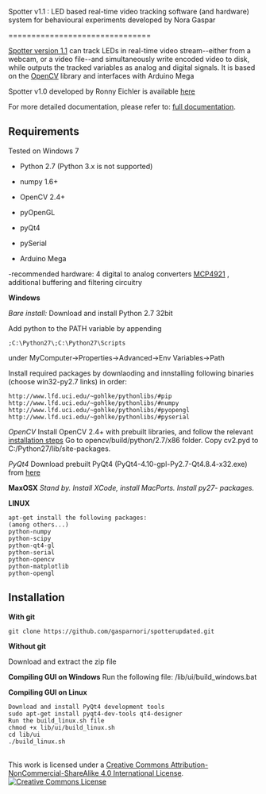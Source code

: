 Spotter v1.1 : LED based real-time video tracking software (and hardware) system for behavioural experiments developed by Nora Gaspar

===============================

[Spotter version 1.1](https://github.com/gasparnori/spotterupdated) can track LEDs in real-time video stream--either from a webcam, or a video file--and simultaneously write encoded video to disk, while outputs the tracked variables as analog and digital signals. It is based on the [OpenCV](http://opencv.org/) library and interfaces with Arduino Mega


Spotter v1.0 developed by Ronny Eichler is available [here](https://github.com/wonkoderverstaendige)


For more detailed documentation, please refer to: [full documentation](docs/full_documentation_v1.1.pdf).

Requirements
------------

Tested on Windows 7

- Python 2.7 (Python 3.x is not supported)
- numpy 1.6+
- OpenCV 2.4+
- pyOpenGL
- pyQt4
- pySerial

- Arduino Mega

-recommended hardware: 4 digital to analog converters [MCP4921](http://ww1.microchip.com/downloads/en/devicedoc/21897b.pdf) , additional buffering and filtering circuitry

**Windows**

_Bare install:_
Download and install Python 2.7 32bit

Add python to the PATH variable by appending 

    ;C:\Python27\;C:\Python27\Scripts

under MyComputer->Properties->Advanced->Env Variables->Path
    
Install required packages by downlaoding and innstalling following binaries
(choose win32-py2.7 links) in order:

    http://www.lfd.uci.edu/~gohlke/pythonlibs/#pip
    http://www.lfd.uci.edu/~gohlke/pythonlibs/#numpy
    http://www.lfd.uci.edu/~gohlke/pythonlibs/#pyopengl
    http://www.lfd.uci.edu/~gohlke/pythonlibs/#pyserial

*OpenCV*
	Install OpenCV 2.4+ with prebuilt libraries, and follow the relevant [installation steps](https://docs.opencv.org/2.4/doc/tutorials/introduction/windows_install/windows_install.html)
	Go to opencv/build/python/2.7/x86 folder.
	Copy cv2.pyd to C:/Python27/lib/site-packages.

*PyQt4*
	Download prebuilt PyQt4 (PyQt4-4.10-gpl-Py2.7-Qt4.8.4-x32.exe) from [here](https://sourceforge.net/projects/pyqt/files/PyQt4/PyQt-4.10/)


**MaxOSX**
*Stand by.*
*Install XCode, install MacPorts. Install py27- packages.*

**LINUX**

    apt-get install the following packages:
    (among others...)
    python-numpy
    python-scipy
    python-qt4-gl
    python-serial
    python-opencv
    python-matplotlib
    python-opengl

Installation
------------

**With git**

    git clone https://github.com/gasparnori/spotterupdated.git

**Without git**

Download and extract the zip file

**Compiling GUI on Windows**
	Run the following file:
	/lib/ui/build_windows.bat

**Compiling GUI on Linux**

	Download and install PyQt4 development tools
	sudo apt-get install pyqt4-dev-tools qt4-designer
	Run the build_linux.sh file
	chmod +x lib/ui/build_linux.sh
	cd lib/ui
	./build_linux.sh



<br />This work is licensed under a <a rel="license" href="http://creativecommons.org/licenses/by-nc-sa/4.0/">Creative Commons Attribution-NonCommercial-ShareAlike 4.0 International License</a>.
<a rel="license" href="http://creativecommons.org/licenses/by-nc-sa/4.0/"><img alt="Creative Commons License" style="border-width:0" src="https://i.creativecommons.org/l/by-nc-sa/4.0/88x31.png" /></a>
